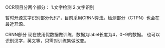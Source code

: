 OCR项目分两个部分：
1.文字检测
2.文字识别

暂时开源文字识别部分代码*，目前采用CRNN算法。检测部分（CTPN）也会在最近开源。

CRNN部分
现在使用假数据做训练，数据为label长度为4，0~9的数据。
也可以识别汉字，英文等，只需对训练集做改变。
